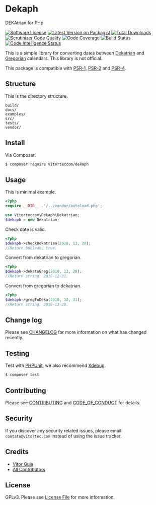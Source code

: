 # Dekaph
DEKAtrian for PHp

[![Software License](https://img.shields.io/github/license/vitorteccom/dekaph.svg)](LICENSE)
[![Latest Version on Packagist](https://img.shields.io/packagist/v/vitorteccom/dekaph.svg)](https://packagist.org/packages/vitorteccom/dekaph)
[![Total Downloads](https://img.shields.io/packagist/dt/vitorteccom/dekaph.svg)](https://packagist.org/packages/vitorteccom/dekaph)
[![Scrutinizer Code Quality](https://scrutinizer-ci.com/g/vitorteccom/dekaph/badges/quality-score.png?b=master)](https://scrutinizer-ci.com/g/vitorteccom/dekaph/?branch=master)
[![Code Coverage](https://scrutinizer-ci.com/g/vitorteccom/dekaph/badges/coverage.png?b=master)](https://scrutinizer-ci.com/g/vitorteccom/dekaph/?branch=master)
[![Build Status](https://scrutinizer-ci.com/g/vitorteccom/dekaph/badges/build.png?b=master)](https://scrutinizer-ci.com/g/vitorteccom/dekaph/build-status/master)
[![Code Intelligence Status](https://scrutinizer-ci.com/g/vitorteccom/dekaph/badges/code-intelligence.svg?b=master)](https://scrutinizer-ci.com/code-intelligence)

This is a simple library for converting dates between [Dekatrian](https://www.facebook.com/dekatrian/) and [Gregorian](https://en.wikipedia.org/wiki/Adoption_of_the_Gregorian_calendar) calendars. This library is not official.

This package is compatible with [PSR-1](https://github.com/php-fig/fig-standards/blob/master/accepted/PSR-1-basic-coding-standard.md), [PSR-2](https://github.com/php-fig/fig-standards/blob/master/accepted/PSR-2-coding-style-guide.md) and [PSR-4](https://github.com/php-fig/fig-standards/blob/master/accepted/PSR-4-autoloader.md).

## Structure
This is the directory structure.

```
build/
docs/
examples/
src/
tests/
vendor/
```


## Install

Via Composer.

``` bash
$ composer require vitorteccom/dekaph
```

## Usage
This is minimal example.

``` php
<?php
require __DIR__ .'/../vendor/autoload.php';

use Vitorteccom\Dekaph\Dekatrian;
$dekaph = new Dekatrian;
```

Check date is valid.

``` php
<?php
$dekaph->checkDekatrian(2018, 13, 28);
//Return boolean, true.
```

Convert from dekatrian to gregorian.

``` php
<?php
$dekaph->dekatoGreg(2018, 13, 28);
//Return string, 2018-12-31.
```

Convert from gregorian to dekatrian.

``` php
<?php
$dekaph->gregToDeka(2018, 12, 31);
//Return string, 2018-13-28.
```

## Change log

Please see [CHANGELOG](docs/CHANGELOG.md) for more information on what has changed recently.

## Testing
Test with [PHPUnit](https://phpunit.de), we also recommend [Xdebug](https://xdebug.org).

``` bash
$ composer test
```

## Contributing

Please see [CONTRIBUTING](docs/CONTRIBUTING.md) and [CODE_OF_CONDUCT](docs/CODE_OF_CONDUCT.md) for details.

## Security

If you discover any security related issues, please email ``contato@vitortec.com`` instead of using the issue tracker.

## Credits

- [Vitor Guia](https://github.com/vitoranguia)
- [All Contributors](../../contributors)

## License

GPLv3. Please see [License File](LICENSE) for more information.
